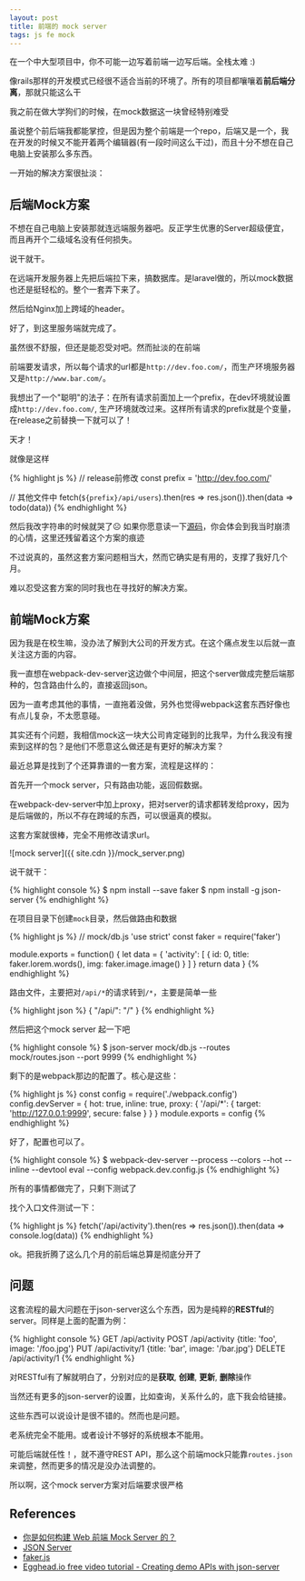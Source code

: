 ```yaml
---
layout: post
title: 前端的 mock server
tags: js fe mock
---
```


在一个中大型项目中，你不可能一边写着前端一边写后端。全栈太难 :)

像rails那样的开发模式已经很不适合当前的环境了。所有的项目都嚷嚷着**前后端分离**，那就只能这么干

我之前在做大学狗们的时候，在mock数据这一块曾经特别难受

虽说整个前后端我都能掌控，但是因为整个前端是一个repo，后端又是一个，我在开发的时候又不能开着两个编辑器(有一段时间这么干过)，而且十分不想在自己电脑上安装那么多东西。

一开始的解决方案很扯淡：

## 后端Mock方案

不想在自己电脑上安装那就连远端服务器吧。反正学生优惠的Server超级便宜，而且再开个二级域名没有任何损失。

说干就干。

在远端开发服务器上先把后端拉下来，搞数据库。是laravel做的，所以mock数据也还是挺轻松的。整个一套弄下来了。

然后给Nginx加上跨域的header。

好了，到这里服务端就完成了。

虽然很不舒服，但还是能忍受对吧。然而扯淡的在前端

前端要发请求，所以每个请求的url都是`http://dev.foo.com/`，而生产环境服务器又是`http://www.bar.com/`。

我想出了一个"聪明"的法子：在所有请求前面加上一个prefix，在dev环境就设置成`http://dev.foo.com/`, 生产环境就改过来。这样所有请求的prefix就是个变量，在release之前替换一下就可以了！

天才！

就像是这样

{% highlight js %}
// release前修改
const prefix = 'http://dev.foo.com/'

// 其他文件中
fetch(`${prefix}/api/users`).then(res => res.json()).then(data => todo(data))
{% endhighlight %}

然后我改字符串的时候就哭了&#9785; 如果你愿意读一下[源码](https://github.com/AnnatarHe/daxuedogs-web-client)，你会体会到我当时崩溃的心情，这里还残留着这个方案的痕迹

不过说真的，虽然这套方案问题相当大，然而它确实是有用的，支撑了我好几个月。

难以忍受这套方案的同时我也在寻找好的解决方案。

## 前端Mock方案

因为我是在校生嘛，没办法了解到大公司的开发方式。在这个痛点发生以后就一直关注这方面的内容。

我一直想在webpack-dev-server这边做个中间层，把这个server做成完整后端那种的，包含路由什么的，直接返回json。

因为一直考虑其他的事情，一直拖着没做，另外也觉得webpack这套东西好像也有点儿复杂，不太愿意碰。

其实还有个问题，我相信mock这一块大公司肯定碰到的比我早，为什么我没有搜索到这样的包？是他们不愿意这么做还是有更好的解决方案？

最近总算是找到了个还算靠谱的一套方案，流程是这样的：

首先开一个mock server，只有路由功能，返回假数据。

在webpack-dev-server中加上proxy，把对server的请求都转发给proxy，因为是后端做的，所以不存在跨域的东西，可以很逼真的模拟。

这套方案就很棒，完全不用修改请求url。

![mock server]({{ site.cdn }}/mock_server.png)

说干就干：

{% highlight console %}
$ npm install --save faker
$ npm install -g json-server
{% endhighlight %}

在项目目录下创建`mock`目录，然后做路由和数据

{% highlight js %}
// mock/db.js
'use strict'
const faker = require('faker')

module.exports = function() {
    let data = {
        'activity': [
            {
                id: 0,
                title: faker.lorem.words(),
                img: faker.image.image()
            }
        ]
    }
    return data
}
{% endhighlight %}

路由文件，主要把对`/api/*`的请求转到`/*`，主要是简单一些

{% highlight json %}
{
    "/api/": "/"
}
{% endhighlight %}

然后把这个mock server 起一下吧

{% highlight console %}
$ json-server mock/db.js --routes mock/routes.json --port 9999
{% endhighlight %}

剩下的是webpack那边的配置了。核心是这些：

{% highlight js %}
const config = require('./webpack.config')
config.devServer = {
    hot: true,
    inline: true,
    proxy: {
        '/api/*': {
            target: 'http://127.0.0.1:9999',
            secure: false
        }
    }
}
module.exports = config
{% endhighlight %}

好了，配置也可以了。

{% highlight console %}
$ webpack-dev-server --process --colors --hot --inline --devtool eval --config webpack.dev.config.js
{% endhighlight %}

所有的事情都做完了，只剩下测试了

找个入口文件测试一下：

{% highlight js %}
fetch('/api/activity').then(res => res.json()).then(data => console.log(data))
{% endhighlight %}

ok。把我折腾了这么几个月的前后端总算是彻底分开了

## 问题

这套流程的最大问题在于json-server这么个东西，因为是纯粹的**RESTful**的server。同样是上面的配置为例：

{% highlight console %}
GET /api/activity
POST /api/activity {title: 'foo', image: '/foo.jpg'}
PUT /api/activity/1 {title: 'bar', image: '/bar.jpg'}
DELETE /api/activity/1
{% endhighlight %}

对RESTful有了解就明白了，分别对应的是**获取**, **创建**, **更新**, **删除**操作

当然还有更多的json-server的设置，比如查询，关系什么的，底下我会给链接。

这些东西可以说设计是很不错的。然而也是问题。

老系统完全不能用。或者设计不够好的系统根本不能用。

可能后端就任性！，就不遵守REST API，那么这个前端mock只能靠`routes.json`来调整，然而更多的情况是没办法调整的。

所以啊，这个mock server方案对后端要求很严格

## References

* [你是如何构建 Web 前端 Mock Server 的？](https://www.zhihu.com/question/35436669)
* [JSON Server](https://github.com/typicode/json-server)
* [faker.js](https://github.com/Marak/faker.js)
* [Egghead.io free video tutorial - Creating demo APIs with json-server](https://egghead.io/lessons/nodejs-creating-demo-apis-with-json-server)
